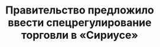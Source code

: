 ---
title: "Правительство предложило ввести спецрегулирование торговли в «Сириусе»"
categories:
  - media
tags:
  - ai
header:
  teaser: https://cdn5.vedomosti.ru/image/2025/1r/1ccwqj/fullscreen-1qo8.webp
link: https://www.vedomosti.ru/business/articles/2025/03/05/1096016-pravitelstvo-predlozhilo-vvesti-spetsregulirovanie-torgovli-v-siriuse
excerpt: "Торговля – одна из тех сфер, где внедрение новых технологий происходит относительно медленно сравнительно со смежными отраслями, например финансовой или логистической"
---